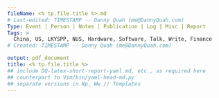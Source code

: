```yaml
---
fileName: <% tp.file.title %>.md
# Last-edited: TIMESTAMP -- Danny Quah (me@DannyQuah.com)
Type: Event | Person | Notes | Publication | Log | Misc | Report
Tags: >
  China, US, LKYSPP, NUS, Hardware, Software, Talk, Write, Finance
# Created: TIMESTAMP -- Danny Quah (me@DannyQuah.com)

output: pdf_document
title: <% tp.file.title %>
## include DQ-latex-short-report-yaml.md, etc., as required here
## counterpart to Vim/bin/yaml-head-md.py
## separate versions in Wp, Ww // Templates
---
```


<!---
   Invisible section // <% tp.file.title %>.md
-->
